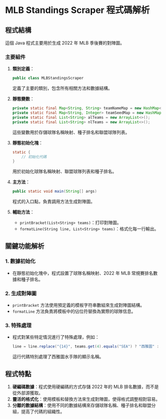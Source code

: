 

# MLB Standings Scraper 程式碼解析

## 程式結構

這個 Java 程式主要用於生成 2022 年 MLB 季後賽的對陣圖。

### 主要組件

1. **類別定義**：
   ```java
   public class MLBStandingsScraper
   ```
   定義了主要的類別，包含所有相關方法和數據結構。

2. **靜態變數**：
   ```java
   private static final Map<String, String> teamNameMap = new HashMap<>();
   private static final Map<String, Integer> teamSeedMap = new HashMap<>();
   private static final List<String> alTeams = new ArrayList<>();
   private static final List<String> nlTeams = new ArrayList<>();
   ```
   這些變數用於存儲球隊名稱映射、種子排名和聯盟球隊列表。

3. **靜態初始化塊**：
   ```java
   static {
       // 初始化代碼
   }
   ```
   用於初始化球隊名稱映射、聯盟球隊列表和種子排名。

4. **主方法**：
   ```java
   public static void main(String[] args)
   ```
   程式的入口點，負責調用方法生成對陣圖。

5. **輔助方法**：
   - `printBracket(List<String> teams)`：打印對陣圖。
   - `formatLine(String line, List<String> teams)`：格式化每一行輸出。

## 關鍵功能解析

### 1. 數據初始化
- 在靜態初始化塊中，程式設置了球隊名稱映射、2022 年 MLB 常規賽排名數據和種子排名。

### 2. 生成對陣圖
- `printBracket` 方法使用預定義的模板字符串數組來生成對陣圖結構。
- `formatLine` 方法負責將模板中的佔位符替換為實際的球隊信息。

### 3. 特殊處理
- 程式對某些特定情況進行了特殊處理，例如：
  ```java
  line = line.replace("{14}", teams.get(4).equals("SEA") ? "西雅圖" : teams.get(4));
  ```
  這行代碼特別處理了西雅圖水手隊的顯示名稱。

## 程式特點

1. **硬編碼數據**：程式使用硬編碼的方式存儲 2022 年的 MLB 排名數據，而不是從外部源獲取。
2. **靈活的格式化**：使用模板和替換方法來生成對陣圖，使得格式調整相對容易。
3. **分離的數據結構**：使用不同的數據結構來存儲球隊名稱、種子排名和聯盟分組，提高了代碼的組織性。

